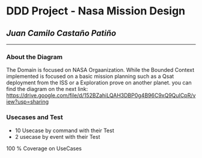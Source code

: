 # DDD Project - Nasa Mission Design

## _Juan Camilo Castaño Patiño_
______
### About the Diagram

The Domain is focused on NASA Orgaanization.
While the Bounded Context implemented is focused on a basic mission planning such as a Qsat deployment from the ISS or a Exploration prove on another planet.
you can find the diagram on the next link:
https://drive.google.com/file/d/152BZahiLQAH3DBP0g4B96C9xQ9QuICpR/view?usp=sharing

### Usecases and Test
- 10 Usecase by command with their Test
- 2 usecase by event with their Test

100 % Coverage on UseCases


